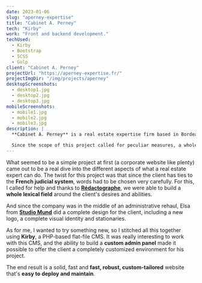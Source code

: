 ```yaml
---
date: 2023-01-06
slug: "aperney-expertise"
title: "Cabinet A. Perney"
tech: "Kirby"
work: "Front and backend development."
techUsed:
  - Kirby
  - Bootstrap
  - SCSS
  - Gulp
client: "Cabinet A. Perney"
projectUrl: "https://aperney-expertise.fr/"
projectImgDir: "/img/projects/aperney"
desktopScreenshots:
  - desktop1.jpg
  - desktop2.jpg
  - desktop3.jpg
mobileScreenshots:
  - mobile1.jpg
  - mobile2.jpg
  - mobile3.jpg
description: |
  **Cabinet A. Perney** is a real estate expertise firm based in Bordeaux.

  Since the scope of this project called for peculiar measures, a whole team was put together to answer the client's problematics.
---
```


What seemed to be a simple project at first (a corporate website like plenty) came out to be a real dive into the different aspects of what a real estate expert can do. The twist for this project was that since the client has ties to the **French judicial system**, words had to be chosen very carefully. For this, I called for help and thanks to [**Rédactographe**](https://www.redactographe.com/), we were able to build a **whole lexical field** around the client's desires and abilities.

And since the company was in the middle of an administrative rehaul, Elsa from [**Studio Mund**](http://studiomund.fr/) did a complete design for the client, including a new logo, a complete visual identity and stationaries.

As for me, I wanted to try something new, so I stitched all this together using **Kirby**, a PHP-based flat-file CMS. It was really interesting to work with this CMS, and the ability to build a **custom admin panel** made it possible to offer the client a completely customized environment for his project.

The end result is a solid, fast and **fast, robust, custom-tailored** website that's **easy to deploy and maintain**.
